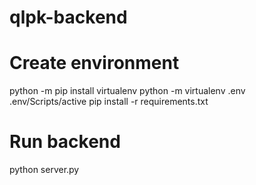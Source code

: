 # qlpk-backend

# Create environment
python -m pip install virtualenv
python -m virtualenv .env
.env/Scripts/active
pip install -r requirements.txt

# Run backend
python server.py